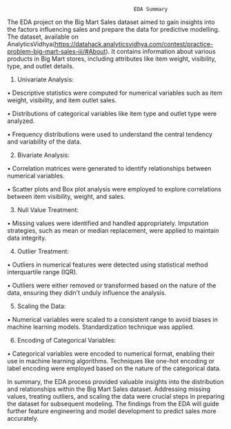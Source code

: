                                              EDA Summary
The EDA project on the Big Mart Sales dataset aimed to gain insights into the factors influencing sales and prepare the data for predictive modelling. The dataset, available on AnalyticsVidhya(https://datahack.analyticsvidhya.com/contest/practice-problem-big-mart-sales-iii/#About).
It contains information about various products in Big Mart stores, including attributes like item weight, visibility, type, and outlet details.
1.	Univariate Analysis:

•	Descriptive statistics were computed for numerical variables such as item weight, visibility, and item outlet sales.

•	Distributions of categorical variables like item type and outlet type were analyzed.

•	Frequency distributions were used to understand the central tendency and variability of the data.

2.	Bivariate Analysis:

•	Correlation matrices were generated to identify relationships between numerical variables.

•	Scatter plots and Box plot analysis were employed to explore correlations between item visibility, weight, and sales.

3.	Null Value Treatment:

•	Missing values were identified and handled appropriately. Imputation strategies, such as mean or median replacement, were applied to maintain data integrity.

4.	Outlier Treatment:

•	Outliers in numerical features were detected using statistical method interquartile range (IQR).

•	Outliers were either removed or transformed based on the nature of the data, ensuring they didn't unduly influence the analysis.

5.	Scaling the Data:

•	Numerical variables were scaled to a consistent range to avoid biases in machine learning models. Standardization technique was applied.

6.	Encoding of Categorical Variables:

•	Categorical variables were encoded to numerical format, enabling their use in machine learning algorithms. Techniques like one-hot encoding or label encoding were employed based on the nature of the categorical data.

In summary, the EDA process provided valuable insights into the distribution and relationships within the Big Mart Sales dataset. Addressing missing values, treating outliers, and scaling the data were crucial steps in preparing the dataset for subsequent modeling. The findings from the EDA will guide further feature engineering and model development to predict sales more accurately.
